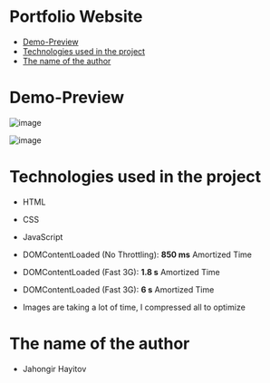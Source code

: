 # Portfolio Website

- [Demo-Preview](#demo-preview)
- [Technologies used in the project](#technologies-used-in-the-project)
- [The name of the author](#the-name-of-the-author)

# Demo-Preview

![image](https://github.com/Jahongirhacking/portfolio/assets/66916141/7e5d2cd5-2094-461a-859f-a56bf8d78bb7)

![image](https://github.com/Jahongirhacking/portfolio/assets/66916141/d04c20b9-cd0f-46a2-9167-da014740619f)


# Technologies used in the project

* HTML
* CSS
* JavaScript

* DOMContentLoaded (No Throttling): **850 ms** Amortized Time
* DOMContentLoaded (Fast 3G): **1.8 s** Amortized Time
* DOMContentLoaded (Fast 3G): **6 s** Amortized Time
* Images are taking a lot of time, I compressed all to optimize

# The name of the author

* Jahongir Hayitov

